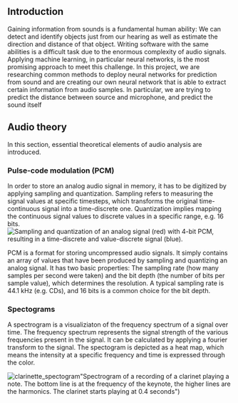 ## Introduction
Gaining information from sounds is a fundamental human ability: We can detect and identify objects just from our hearing as well as estimate the direction and distance of that object. 
Writing software with the same abilities is a difficult task due to the enormous complexity of audio signals. Applying machine learning, in particular neural networks, is the most promising approach to meet this challenge. 
In this project, we are researching common methods to deploy neural networks for prediction from sound and are creating our own neural network that is able to extract certain information from audio samples. In particular, we are trying to predict the distance between source and microphone, and predict the sound itself
## Audio theory
In this section, essential theoretical elements of audio analysis are introduced.

### Pulse-code modulation (PCM)
In order to store an analog audio signal in memory, it has to be digitized by applying sampling and quantization. Sampling refers to measuring the signal values at specific timesteps, which transforms the original time-continuous signal into a time-discrete one. Quantization implies mapping the continuous signal values to discrete values in a specific range, e.g. 16 bits.
![](https://upload.wikimedia.org/wikipedia/commons/b/bf/Pcm.svg "Sampling and quantization of an analog signal (red) with 4-bit PCM, resulting in a time-discrete and value-discrete signal (blue).")

PCM is a format for storing uncompressed audio signals. It simply contains an array of values that have been produced by sampling and quantizing an analog signal. It has two basic properties:  The sampling rate (how many samples per second were taken) and the bit depth (the number of bits per sample value), which determines the resolution. A typical sampling rate is 44.1 kHz (e.g. CDs), and 16 bits is a common choice for the bit depth.
### Spectograms

A spectrogram is a visualiziaton of the frequency spectrum of a signal over time. The frequency spectrum represents the signal strength of the various frequencies present in the signal. It can be calculated by applying a fourier transform to the signal.
The spectogram is depicted as a heat map, which means the intensity at a specific frequency and time is expressed through the color.

![clarinette_spectogram](https://user-images.githubusercontent.com/34604921/152850684-4f148ff4-99f2-4237-95e0-6e5c88164eb2.png)"Spectrogram of a recording of a clarinet playing a note. The bottom line is at the frequency of the keynote, the higher lines are the harmonics. The clarinet starts playing at 0.4 seconds")
